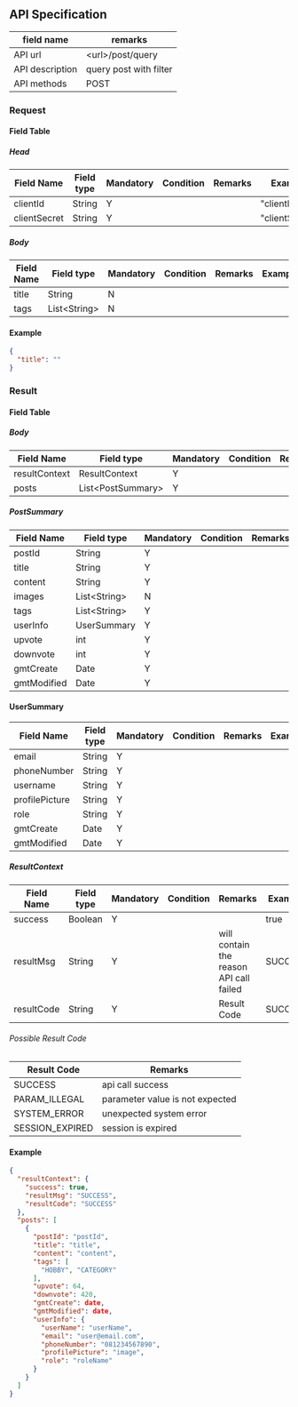## API Specification

| field name      | remarks                |
| --------------- | ---------------------- |
| API url         | \<url\>/post/query     |
| API description | query post with filter |
| API methods     | POST                   |

### Request

#### Field Table

##### Head

| Field Name   | Field type | Mandatory | Condition | Remarks | Example        |
| ------------ | ---------- | --------- | --------- | ------- | -------------- |
| clientId     | String     | Y         |           |         | "clientId"     |
| clientSecret | String     | Y         |           |         | "clientSecret" |

##### Body

| Field Name | Field type     | Mandatory | Condition | Remarks | Example |
| ---------- | -------------- | --------- | --------- | ------- | ------- |
| title      | String         | N         |           |         |         |
| tags       | List\<String\> | N         |           |         |         |

#### Example

```json
{
  "title": ""
}
```

### Result

#### Field Table

##### Body

| Field Name    | Field type          | Mandatory | Condition | Remarks | Example |
| ------------- | ------------------- | --------- | --------- | ------- | ------- |
| resultContext | ResultContext       | Y         |           |         |         |
| posts         | List\<PostSummary\> | Y         |           |         |         |

##### PostSummary
| Field Name  | Field type     | Mandatory | Condition | Remarks | Example |
| ----------- | -------------- | --------- | --------- | ------- | ------- |
| postId      | String         | Y         |           |         |         |
| title       | String         | Y         |           |         |         |
| content     | String         | Y         |           |         |         |
| images      | List\<String\> | N         |           |         |         |
| tags        | List\<String\> | Y         |           |         |         |
| userInfo    | UserSummary    | Y         |           |         |         |
| upvote      | int            | Y         |           |         |         |
| downvote    | int            | Y         |           |         |         |
| gmtCreate   | Date           | Y         |           |         |         |
| gmtModified | Date           | Y         |           |         |         |

#### UserSummary
| Field Name     | Field type | Mandatory | Condition | Remarks | Example |
| -------------- | ---------- | --------- | --------- | ------- | ------- |
| email          | String     | Y         |           |         |         |
| phoneNumber    | String     | Y         |           |         |         |
| username       | String     | Y         |           |         |         |
| profilePicture | String     | Y         |           |         |         |
| role           | String     | Y         |           |         |         |
| gmtCreate      | Date       | Y         |           |         |         |
| gmtModified    | Date       | Y         |           |         |         |

##### ResultContext

| Field Name | Field type | Mandatory | Condition | Remarks                                 | Example |
| ---------- | ---------- | --------- | --------- | --------------------------------------- | ------- |
| success    | Boolean    | Y         |           |                                         | true    |
| resultMsg  | String     | Y         |           | will contain the reason API call failed | SUCCESS |
| resultCode | String     | Y         |           | Result Code                             | SUCCESS |

###### Possible Result Code

| Result Code     | Remarks                         |
| --------------- | ------------------------------- |
| SUCCESS         | api call success                |
| PARAM_ILLEGAL   | parameter value is not expected |
| SYSTEM_ERROR    | unexpected system error         |
| SESSION_EXPIRED | session is expired              |

#### Example

```json
{
  "resultContext": {
    "success": true,
    "resultMsg": "SUCCESS",
    "resultCode": "SUCCESS"
  },
  "posts": [
    {
      "postId": "postId", 
      "title": "title",
      "content": "content",
      "tags": [
        "HOBBY", "CATEGORY"
      ],
      "upvote": 64,
      "downvote": 420,
      "gmtCreate": date,
      "gmtModified": date,
      "userInfo": {
        "userName": "userName",
        "email": "user@email.com",
        "phoneNumber": "081234567890",
        "profilePicture": "image",
        "role": "roleName"
      }
    }
  ]
}
```

